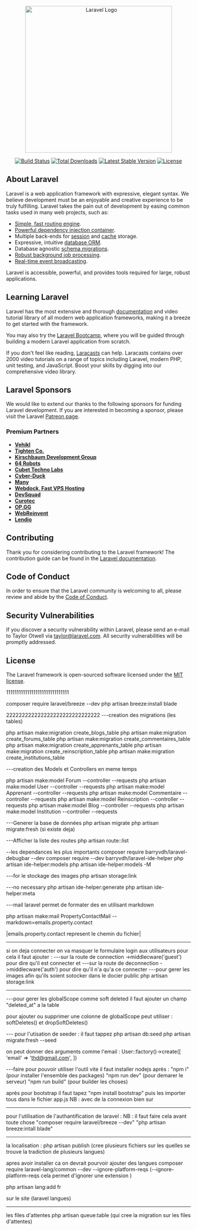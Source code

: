 <p align="center"><a href="https://laravel.com" target="_blank"><img src="https://raw.githubusercontent.com/laravel/art/master/logo-lockup/5%20SVG/2%20CMYK/1%20Full%20Color/laravel-logolockup-cmyk-red.svg" width="400" alt="Laravel Logo"></a></p>

<p align="center">
<a href="https://github.com/laravel/framework/actions"><img src="https://github.com/laravel/framework/workflows/tests/badge.svg" alt="Build Status"></a>
<a href="https://packagist.org/packages/laravel/framework"><img src="https://img.shields.io/packagist/dt/laravel/framework" alt="Total Downloads"></a>
<a href="https://packagist.org/packages/laravel/framework"><img src="https://img.shields.io/packagist/v/laravel/framework" alt="Latest Stable Version"></a>
<a href="https://packagist.org/packages/laravel/framework"><img src="https://img.shields.io/packagist/l/laravel/framework" alt="License"></a>
</p>

## About Laravel

Laravel is a web application framework with expressive, elegant syntax. We believe development must be an enjoyable and creative experience to be truly fulfilling. Laravel takes the pain out of development by easing common tasks used in many web projects, such as:

- [Simple, fast routing engine](https://laravel.com/docs/routing).
- [Powerful dependency injection container](https://laravel.com/docs/container).
- Multiple back-ends for [session](https://laravel.com/docs/session) and [cache](https://laravel.com/docs/cache) storage.
- Expressive, intuitive [database ORM](https://laravel.com/docs/eloquent).
- Database agnostic [schema migrations](https://laravel.com/docs/migrations).
- [Robust background job processing](https://laravel.com/docs/queues).
- [Real-time event broadcasting](https://laravel.com/docs/broadcasting).

Laravel is accessible, powerful, and provides tools required for large, robust applications.

## Learning Laravel

Laravel has the most extensive and thorough [documentation](https://laravel.com/docs) and video tutorial library of all modern web application frameworks, making it a breeze to get started with the framework.

You may also try the [Laravel Bootcamp](https://bootcamp.laravel.com), where you will be guided through building a modern Laravel application from scratch.

If you don't feel like reading, [Laracasts](https://laracasts.com) can help. Laracasts contains over 2000 video tutorials on a range of topics including Laravel, modern PHP, unit testing, and JavaScript. Boost your skills by digging into our comprehensive video library.

## Laravel Sponsors

We would like to extend our thanks to the following sponsors for funding Laravel development. If you are interested in becoming a sponsor, please visit the Laravel [Patreon page](https://patreon.com/taylorotwell).

### Premium Partners

- **[Vehikl](https://vehikl.com/)**
- **[Tighten Co.](https://tighten.co)**
- **[Kirschbaum Development Group](https://kirschbaumdevelopment.com)**
- **[64 Robots](https://64robots.com)**
- **[Cubet Techno Labs](https://cubettech.com)**
- **[Cyber-Duck](https://cyber-duck.co.uk)**
- **[Many](https://www.many.co.uk)**
- **[Webdock, Fast VPS Hosting](https://www.webdock.io/en)**
- **[DevSquad](https://devsquad.com)**
- **[Curotec](https://www.curotec.com/services/technologies/laravel/)**
- **[OP.GG](https://op.gg)**
- **[WebReinvent](https://webreinvent.com/?utm_source=laravel&utm_medium=github&utm_campaign=patreon-sponsors)**
- **[Lendio](https://lendio.com)**

## Contributing

Thank you for considering contributing to the Laravel framework! The contribution guide can be found in the [Laravel documentation](https://laravel.com/docs/contributions).

## Code of Conduct

In order to ensure that the Laravel community is welcoming to all, please review and abide by the [Code of Conduct](https://laravel.com/docs/contributions#code-of-conduct).

## Security Vulnerabilities

If you discover a security vulnerability within Laravel, please send an e-mail to Taylor Otwell via [taylor@laravel.com](mailto:taylor@laravel.com). All security vulnerabilities will be promptly addressed.

## License

The Laravel framework is open-sourced software licensed under the [MIT license](https://opensource.org/licenses/MIT).


111111111111111111111111111111

composer require laravel/breeze --dev
php artisan breeze:install blade

222222222222222222222222222222
---creation des migrations (les tables)

php artisan make:migration create_blogs_table
php artisan make:migration create_forums_table
php artisan make:migration create_commentaires_table
php artisan make:migration create_apprenants_table
php artisan make:migration create_reinscription_table
php artisan make:migration create_institutions_table

---creation des Models et Controllers en meme temps

php artisan make:model Forum --controller --requests
php artisan make:model User --controller --requests
php artisan make:model Apprenant --controller --requests
php artisan make:model Commentaire --controller --requests
php artisan make:model Reinscription --controller --requests
php artisan make:model Blog --controller --requests
php artisan make:model Institution --controller --requests

---Generer la base de données 
php artisan migrate
php artisan migrate:fresh (si existe deja)

---Afficher la liste des routes
php artisan route::list

--les dependances les plus importants
composer require barryvdh/laravel-debugbar --dev
composer require --dev barryvdh/laravel-ide-helper
php artisan ide-helper:models
php artisan ide-helper:models -M

---for le stockage des images
php artisan storage:link

---no necessary
php artisan ide-helper:generate
php artisan ide-helper:meta

---mail laravel permet de formater des en utilisant markdown

php artisan make:mail PropertyContactMail --markdown=emails.property.contact

|emails.property.contact represent le chemin du fichier|

--------------------------------
si on deja connecter on va masquer le formulaire login aux utilisateurs
pour cela il faut ajouter : 
---sur la route de connection ->middlecware('guest') pour dire qu'il est connecter et 
---sur la route de deconnection ->middlecware('auth') pour dire qu'il n'a qu'a ce connecter
---pour gerer les images afin qu'ils soient sotocker dans le docier public
php artisan storage:link

--------------------------------
---pour gerer les globalScope comme soft deleted il faut ajouter un champ "deleted_at" a la table  

pour ajouter ou supprimer une colonne de globalScope peut utiliser : softDeletes() et dropSoftDeletes()

--- pour l'utisation de seeder : il faut tappez 
php artisan db:seed
php artisan migrate:fresh --seed

on peut donner des arguments comme l'email : 
User::factory()->create([
    'email' => 'thd@gmail.com',
])

---faire pour pouvoir utiliser l'outil vite il faut installer nodejs après : 
"npm i" (pour installer l'ensemble des packages)
"npm run dev" (pour demarer le serveur)
"npm run build" (pour builder les choses)

après pour bootstrap il faut tapez "npm install bootstrap" puis les importer tous dans le fichier app.js
NB : avec de la connexion bien sur

-------------------------------
pour l'utilisation de l'authantification de laravel :
NB : il faut faire cela avant toute chose 
"composer require laravel/breeze --dev"
"php artisan breeze:intall blade"

-------------------------------
la localisation :
php artisan publish (cree plusieurs fichiers sur les quelles se trouve la tradiction de plusieurs langues)

apres avoir installer ca on devrait pourvoir ajouter des langues
composer require laravel-lang/common --dev --ignore-platform-reqs (--ignore-platform-reqs cela permet d'ignorer une extension )

php artisan lang:add fr

sur le site (laravel langues)

--------------------------------
les files d'attentes 
php artisan queue:table (qui cree la migration sur les files d'attentes)

